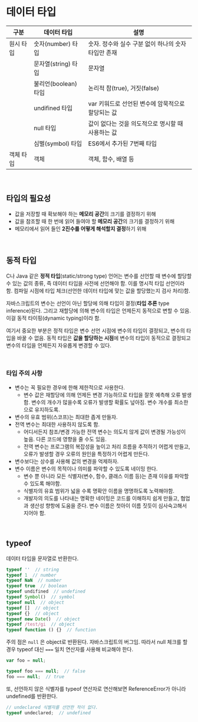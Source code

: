 # 데이터 타입

| 구분      | 데이터 타입          | 설명                                                |
| --------- | -------------------- | --------------------------------------------------- |
| 원시 타입 | 숫자(number) 타입    | 숫자. 정수와 실수 구분 없이 하나의 숫자 타입만 존재 |
|           | 문자열(string) 타입  | 문자열                                              |
|           | 불리언(boolean) 타입 | 논리적 참(true), 거짓(false)                        |
|           | undifined 타입       | var 키워드로 선언된 변수에 암묵적으로 할당되는 값   |
|           | null 타입            | 값이 없다는 것을 의도적으로 명시할 때 사용하는 값   |
|           | 심벌(symbol) 타입    | ES6에서 추가된 7번째 타입                           |
| 객체 타입 | 객체                 | 객체, 함수, 배열 등                                 |

<br/>

## 타입의 필요성

- 값을 저장할 때 확보해야 하는 **메모리 공간**의 크기를 결정하기 위해
- 값을 참조할 때 한 번에 읽어 들여야 할 **메모리 공간**의 크기를 결정하기 위해
- 메모리에서 읽어 들인 **2진수를 어떻게 해석할지 결정**하기 위해

<br/>

## 동적 타입

C나 Java 같은 **정적 타입**(static/strong type) 언어는 변수를 선언할 때 변수에 할당할 수 있는 값의 종류, 즉 데이터 타입을 사전에 선언해야 함. 이를 명시적 타입 선언이라 함. 컴파일 시점에 타입 체크(선언한 데이터 타입에 맞는 값을 할당했는지 검사 처리)함.

자바스크립트의 변수는 선언이 아닌 할당에 의해 타입이 결정(**타입 추론** type inference)된다. 그리고 재할당에 의해 변수의 타입은 언제든지 동적으로 변할 수 있음. 이걸 동적 타이핑(dynamic typing)이라 함.

여기서 중요한 부분은 정적 타입은 변수 선언 시점에 변수의 타입이 결정되고, 변수의 타입을 바꿀 수 없음. 동적 타입은 **값을 할당하는 시점**에 변수의 타입이 동적으로 결정되고 변수의 타입을 언제든지 자유롭게 변경할 수 있다.

<br/>

### 타입 주의 사항

- 변수는 꼭 필요한 경우에 한해 제한적으로 사용한다.
  - 변수 값은 재할당에 의해 언제든 변경 가능하므로 타입을 잘못 예측해 오류 발생 함. 변수의 개수가 많을수록 오류가 발생할 확률도 넢아짐. 변수 개수를 최소한으로 유지하도록.
- 변수의 유효 범위(스코프)는 최대한 좁게 만들자.
- 전역 변수는 최대한 사용하지 않도록 함.
  - 어디서든지 참조/변경 가능한 전역 변수는 의도치 않게 값이 변경될 가능성이 높음. 다른 코드에 영향을 줄 수도 있음.
  - 전역 변수는 프로그램의 복잡성을 높이고 처리 흐름을 추적하기 어렵게 만들고, 오류가 발생할 경우 오류의 원인을 특정하기 어렵게 만든다.
- 변수보다는 상수를 사용해 값의 변경을 억제하자.
- 변수 이름은 변수의 목적이나 의미를 파악할 수 있도록 네이밍 한다.
  - 변수 뿐 아니라 모든 식별자(변수, 함수, 클래스 이름 등)는 존재 이유를 파악할 수 있도록 해야함.
  - 식별자의 유효 범위가 넓을 수록 명확안 이름을 명명하도록 노력해야함.
  - 개발자의 의도를 나타내는 명확한 네이밍은 코드를 이해하지 쉽게 만들고, 협업과 생산성 향항에 도움을 준다. 변수 이름은 첫아이 이름 짓듯이 심사숙고해서 지어야 함.                       

<br/>

## typeof

데이터 타입을 문자열로 반환한다.

```js
typeof ''  // string
typeof 1  // number
typeof NaN  // number
typeof true  // boolean
typeof undifined  // undefined
typeof Symbol()  // symbol
typeof null  // object
typeof []  // object
typeof {}  // object
typeof new Date()  // object
typeof /test/gi  // object
typeof function () {}  // function
```

주의 점은 `null` 은 object로 반환된다. 자바스크립트의 버그임. 따라서 null 체크를 할 경우 typeof 대신 `===` 일치 연산자를 사용해 비교해야 한다.

```js
var foo = null;

typeof foo === null;  // false
foo === null;  // true
```

또, 선언하지 않은 식별자를 typeof 연산자로 연산해보면 ReferenceError가 아니라 undefined를 반환한다.

```js
// undeclared 식별자를 선언한 적이 없다.
typeof undeclared;  // undefined
```

